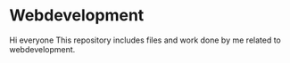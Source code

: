 # Webdevelopment
Hi everyone
This repository includes files and work done by me related to webdevelopment.
